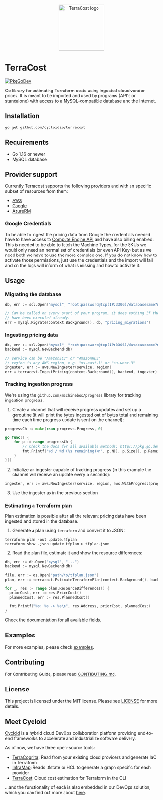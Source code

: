 <p align="center">
  <img src="docs/terracost-logo_icon-color.png" width="150" alt="TerraCost logo">
</p>

# TerraCost

[![PkgGoDev](https://pkg.go.dev/badge/github.com/cycloidio/terracost)](https://pkg.go.dev/github.com/cycloidio/terracost)

Go library for estimating Terraform costs using ingested cloud vendor prices. It is meant to be imported and used by programs (API's or standalone) with access to a MySQL-compatible database and the Internet.

## Installation

```shell
go get github.com/cycloidio/terracost
```

## Requirements

- Go 1.16 or newer
- MySQL database

## Provider support

Currently Terracost supports the following providers and with an specific subset of resources from them:
* [AWS](./docs/aws.md#list-of-supported-resources-and-attributes)
* [Google](./docs/google.md#list-of-supported-resources-and-attributes)
* [AzureRM](./docs/azurerm.md#list-of-supported-resources-and-attributes)

### Google Credentials

To be able to ingest the pricing data from Google the credentials needed have to have access to [Compute Engine API](https://console.cloud.google.com/apis/library/compute.googleapis.com) and have also billing enabled. This is needed to be able to fetch the Machine Types, for the SKUs we would only need an normal set of credentials (or even API Key) but as we need both we have to use the more complex one. If you do not know how to activate those permissions, just use the credentials and the import will fail and on the logs will inform of what is missing and how to activate it.

## Usage

### Migrating the database

```go
db, err := sql.Open("mysql", "root:password@tcp(IP:3306)/databasename?multiStatements=true")

// Can be called on every start of your program, it does nothing if the migrations
// have been executed already.
err = mysql.Migrate(context.Background(), db, "pricing_migrations")
```

### Ingesting pricing data

```go
db, err := sql.Open("mysql", "root:password@tcp(IP:3306)/databasename?multiStatements=true")
backend := mysql.NewBackend(db)

// service can be "AmazonEC2" or "AmazonRDS"
// region is any AWS region, e.g. "us-east-1" or "eu-west-3"
ingester, err := aws.NewIngester(service, region)
err = terracost.IngestPricing(context.Background(), backend, ingester)
```

### Tracking ingestion progress

We're using the `github.com/machinebox/progress` library for tracking ingestion progress.

1. Create a channel that will receive progress updates and set up a goroutine (it will print the bytes ingested out of bytes total and remaining time each time progress update is sent on the channel):

```go
progressCh := make(chan progress.Progress, 0)

go func() {
	for p := range progressCh {
		// Check the docs for all available methods: https://pkg.go.dev/github.com/machinebox/progress#Progress
		fmt.Printf("%d / %d (%s remaining)\n", p.N(), p.Size(), p.Remaining().String())
	}
}()
```

2. Initialize an ingester capable of tracking progress (in this example the channel will receive an update every 5 seconds):

```go
ingester, err := aws.NewIngester(service, region, aws.WithProgress(progressCh, 5*time.Second))
```

3. Use the ingester as in the previous section.

### Estimating a Terraform plan

Plan estimation is possible after all the relevant pricing data have been ingested and stored in the
database.

1. Generate a plan using `terraform` and convert it to JSON:

```shell
terraform plan -out update.tfplan
terraform show -json update.tfplan > tfplan.json
```

2. Read the plan file, estimate it and show the resource differences:

```go
db, err := db.Open("mysql", "...")
backend := mysql.NewBackend(db)

file, err := os.Open("path/to/tfplan.json")
plan, err := terracost.EstimateTerraformPlan(context.Background(), backend, file)

for _, res := range plan.ResourceDifferences() {
  priorCost, err := res.PriorCost()
  plannedCost, err := res.PlannedCost()

  fmt.Printf("%s: %s -> %s\n", res.Address, priorCost, plannedCost)
}
```

Check the documentation for all available fields.

## Examples

For more examples, please check [examples](examples/README.md).

## Contributing

For Contributing Guide, please read [CONTIBUTING.md](CONTRIBUTING.md).

## License

This project is licensed under the MIT license. Please see [LICENSE](LICENSE) for more details.

## Meet Cycloid

[Cycloid](https://www.cycloid.io/) is a hybrid cloud DevOps collaboration platform providing end-to-end frameworks to accelerate and industrialize software delivery.

As of now, we have three open-source tools:

* [TerraCognita](https://github.com/cycloidio/terracognita): Read from your existing cloud providers and generate IaC in Terraform
* [InfraMap](https://github.com/cycloidio/inframap): Reads .tfstate or HCL to generate a graph specific for each provider
* [TerraCost](https://github.com/cycloidio/terracost): Cloud cost estimation for Terraform in the CLI

...and the functionality of each is also embedded in our DevOps solution, which you can find out more about [here](https://www.cycloid.io/hybrid-cloud-devops-platform).
